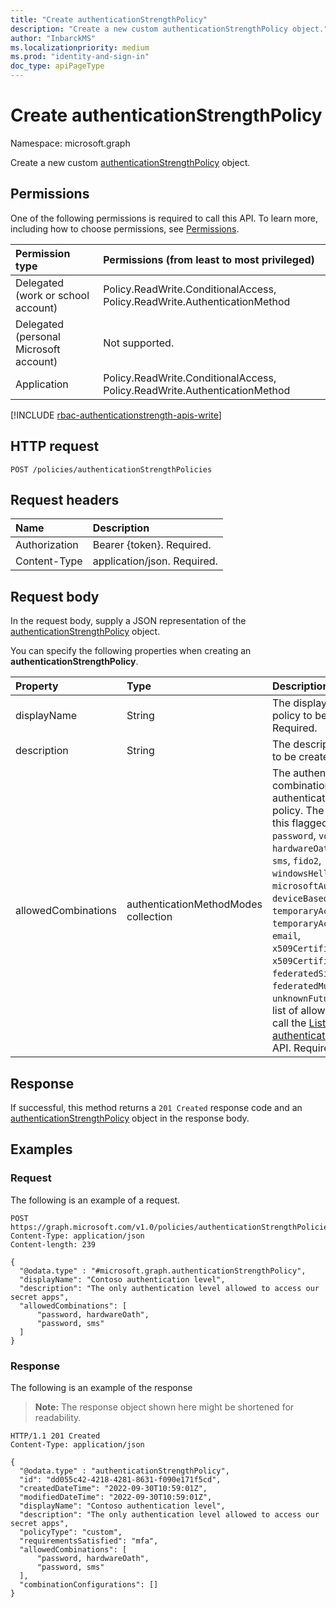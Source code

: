 ```yaml
---
title: "Create authenticationStrengthPolicy"
description: "Create a new custom authenticationStrengthPolicy object."
author: "InbarckMS"
ms.localizationpriority: medium
ms.prod: "identity-and-sign-in"
doc_type: apiPageType
---
```


# Create authenticationStrengthPolicy
Namespace: microsoft.graph

Create a new custom [authenticationStrengthPolicy](../resources/authenticationstrengthpolicy.md) object.

## Permissions
One of the following permissions is required to call this API. To learn more, including how to choose permissions, see [Permissions](/graph/permissions-reference).

|Permission type|Permissions (from least to most privileged)|
|:---|:---|
|Delegated (work or school account)|Policy.ReadWrite.ConditionalAccess, Policy.ReadWrite.AuthenticationMethod|
|Delegated (personal Microsoft account)|Not supported.|
|Application|Policy.ReadWrite.ConditionalAccess, Policy.ReadWrite.AuthenticationMethod|

[!INCLUDE [rbac-authenticationstrength-apis-write](../includes/rbac-for-apis/rbac-authenticationstrength-apis-write.md)]

## HTTP request

<!-- {
  "blockType": "ignored"
}
-->
``` http
POST /policies/authenticationStrengthPolicies
```

## Request headers
|Name|Description|
|:---|:---|
|Authorization|Bearer {token}. Required.|
|Content-Type|application/json. Required.|

## Request body
In the request body, supply a JSON representation of the [authenticationStrengthPolicy](../resources/authenticationstrengthpolicy.md) object.

You can specify the following properties when creating an **authenticationStrengthPolicy**.

|Property|Type|Description|
|:---|:---|:---|
|displayName|String|The display name of the policy to be created. Required.|
|description|String|The description of the policy to be created. Optional.|
|allowedCombinations|authenticationMethodModes collection|The authentication method combinations allowed by this authentication strength policy. The possible values of this flagged enum are: `password`, `voice`, `hardwareOath`, `softwareOath`, `sms`, `fido2`, `windowsHelloForBusiness`, `microsoftAuthenticatorPush`, `deviceBasedPush`, `temporaryAccessPassOneTime`, `temporaryAccessPassMultiUse`, `email`, `x509CertificateSingleFactor`, `x509CertificateMultiFactor`, `federatedSingleFactor`, `federatedMultiFactor`, `unknownFutureValue`. For the list of allowed combinations, call the [List authenticationMethodModes](../api/authenticationstrengthroot-list-authenticationmethodmodes.md) API. Required.|

## Response

If successful, this method returns a `201 Created` response code and an [authenticationStrengthPolicy](../resources/authenticationstrengthpolicy.md) object in the response body.

## Examples

### Request
The following is an example of a request.

``` http
POST https://graph.microsoft.com/v1.0/policies/authenticationStrengthPolicies
Content-Type: application/json
Content-length: 239

{
  "@odata.type" : "#microsoft.graph.authenticationStrengthPolicy",
  "displayName": "Contoso authentication level",
  "description": "The only authentication level allowed to access our secret apps",
  "allowedCombinations": [
      "password, hardwareOath",
      "password, sms"
  ]
}
```

### Response
The following is an example of the response
>**Note:** The response object shown here might be shortened for readability.
<!-- {
  "blockType": "response",
  "truncated": true,
  "@odata.type": "microsoft.graph.authenticationStrengthPolicy"
}
-->
``` http
HTTP/1.1 201 Created
Content-Type: application/json

{
  "@odata.type" : "authenticationStrengthPolicy",
  "id": "dd055c42-4218-4281-8631-f090e171f5cd",
  "createdDateTime": "2022-09-30T10:59:01Z",
  "modifiedDateTime": "2022-09-30T10:59:01Z",
  "displayName": "Contoso authentication level",
  "description": "The only authentication level allowed to access our secret apps",
  "policyType": "custom",
  "requirementsSatisfied": "mfa",
  "allowedCombinations": [
      "password, hardwareOath",
      "password, sms"
  ],
  "combinationConfigurations": []
}

```

